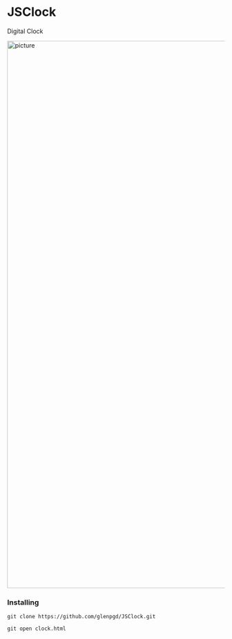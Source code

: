 # JSClock
Digital Clock

<img width="1269" alt="picture" src="https://user-images.githubusercontent.com/24828685/42793268-2db01a20-892e-11e8-8b25-0f77030dc20d.png">

### Installing

```
git clone https://github.com/glenpgd/JSClock.git
```

```
git open clock.html 
```
